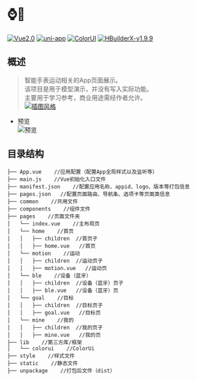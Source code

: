 # ⌚🏃‍

[![Vue2.0](https://img.shields.io/badge/build-Vue2.0-%234fc08d.svg)](https://github.com/vuejs/vue)
[![uni-app](https://img.shields.io/badge/build-Uni--App-brightgreen.svg)](https://github.com/dcloudio/uni-app)
[![ColorUI](https://img.shields.io/badge/UI-ColorUI-%230081ff.svg)](https://github.com/weilanwl/ColorUI)
[![HBuilderX-v1.9.9](https://img.shields.io/badge/HBuilderX-v2.0.0-green.svg)](http://www.dcloud.io/hbuilderx.html)

## 概述  

> 智能手表运动相关的App页面展示。  
> 该项目是用于模型演示，并没有写入实际功能。  
> 主要用于学习参考，商业用途需经作者允许。  
> [![插图风格](https://img.shields.io/badge/插图风格-Pale-%23E75353.svg)](https://icons8.cn/ouch/style/pale)  

* 预览  
![预览]()


## 目录结构  
```
├── App.vue    //应用配置（配置App全局样式以及监听等）  
├── main.js    //Vue初始化入口文件  
├── manifest.json    //配置应用名称、appid、logo、版本等打包信息
├── pages.json   //配置页面路由、导航条、选项卡等页面类信息
├── common    //共用文件
├── components    //组件文件
├── pages    //页面文件夹  
│   └── index.vue    //主布局页
│   └── home    //首页
│   │   ├── children  //首页子
│   │   ├── home.vue   //首页
│   └── motion    //运动
│   │   ├── children  //运动页子
│   │   ├── motion.vue   //运动页
│   └── ble    //设备（蓝牙）
│   │   ├── children  //设备（蓝牙）页子
│   │   ├── ble.vue   //设备（蓝牙）页
│   └── goal    //目标
│   │   ├── children  //目标页子
│   │   ├── goal.vue   //目标页
│   └── mine    //我的
│   │   ├── children  //我的页子
│   │   ├── mine.vue   //我的页
├── lib    //第三方库/框架  
│   └── colorui    //ColorUi
├── style    //样式文件  
├── static    //静态文件  
├── unpackage    //打包后文件（dist）  

```